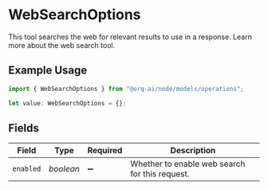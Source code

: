 # WebSearchOptions

This tool searches the web for relevant results to use in a response. Learn more about the web search tool.

## Example Usage

```typescript
import { WebSearchOptions } from "@orq-ai/node/models/operations";

let value: WebSearchOptions = {};
```

## Fields

| Field                                          | Type                                           | Required                                       | Description                                    |
| ---------------------------------------------- | ---------------------------------------------- | ---------------------------------------------- | ---------------------------------------------- |
| `enabled`                                      | *boolean*                                      | :heavy_minus_sign:                             | Whether to enable web search for this request. |